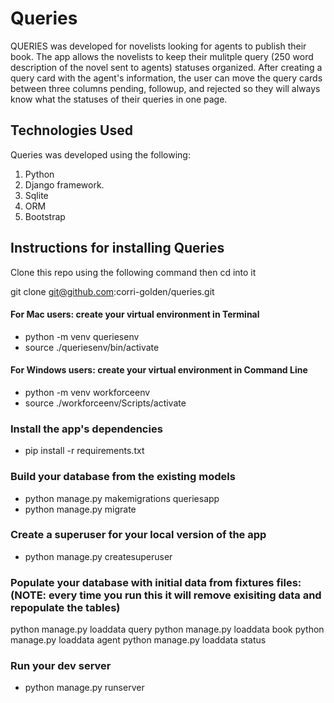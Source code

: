 # Queries

QUERIES was developed for novelists looking for agents to publish their book.  The app allows the novelists to keep their mulitple query (250 word description of the novel sent to agents) statuses organized. After creating a query card with the agent's information, the user can move the query cards between three columns pending, followup, and rejected so they will always know what the statuses of their queries in one page.

## Technologies Used
Queries was developed using the following:
1.  Python  
2.  Django framework.
3.  Sqlite
4.  ORM
5.  Bootstrap


## Instructions for installing Queries
Clone this repo using the following command then cd into it

git clone git@github.com:corri-golden/queries.git

#### For Mac users: create your virtual environment in Terminal

- python -m venv queriesenv
- source ./queriesenv/bin/activate

#### For Windows users: create your virtual environment in Command Line

- python -m venv workforceenv
- source ./workforceenv/Scripts/activate

### Install the app's dependencies

- pip install -r requirements.txt

### Build your database from the existing models

- python manage.py makemigrations queriesapp
- python manage.py migrate

### Create a superuser for your local version of the app

- python manage.py createsuperuser

### Populate your database with initial data from fixtures files: (NOTE: every time you run this it will remove exisiting data and repopulate the tables)

python manage.py loaddata query
python manage.py loaddata book
python manage.py loaddata agent
python manage.py loaddata status

### Run your dev server

- python manage.py runserver



